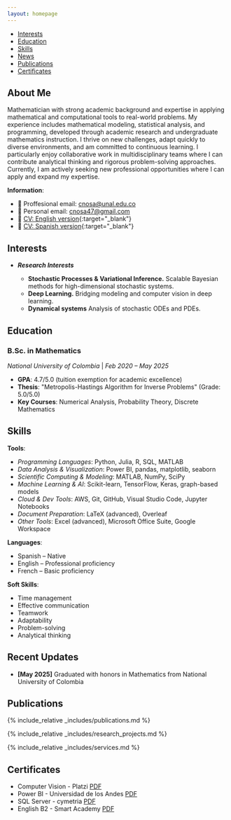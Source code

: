 ```yaml
---
layout: homepage
---
```


<!-- {% include_relative _config.yml %} -->


- [Interests](#interests)
- [Education](#education)
- [Skills](#skills)
- [News](#recent-updates)
- [Publications](#publications)
- [Certificates](#certificates)


## About Me

Mathematician with strong academic background and expertise in applying mathematical and computational tools to real-world problems. My experience includes mathematical modeling, statistical analysis, and programming, developed through academic research and undergraduate mathematics instruction. I thrive on new challenges, adapt quickly to diverse environments, and am committed to continuous learning. I particularly enjoy collaborative work in multidisciplinary teams where I can contribute analytical thinking and rigorous problem-solving approaches. Currently, I am actively seeking new professional opportunities where I can apply and expand my expertise.

**Information**:  

- 📧 Proffesional email: [cnosa@unal.edu.co](mailto:cnosa@unal.edu.co)  
- 📧 Personal email: [cnosa47@gmail.com](mailto:cnosa@unal.edu.co)
- 📃 [CV: English version](/assets/files/documents/cv_en.pdf){:target="_blank"}
- 📃 [CV: Spanish version](/assets/files/documents/cv_es.pdf){:target="_blank"}





## Interests

- ***Research Interests***

    - **Stochastic Processes & Variational Inference.**  Scalable Bayesian methods for high-dimensional stochastic systems.  
    - **Deep Learning.**  Bridging modeling and computer vision in deep learning.
    - **Dynamical systems** Analysis of stochastic ODEs and PDEs.


## Education

### B.Sc. in Mathematics  

*National University of Colombia* | *Feb 2020 – May 2025*  

- **GPA**: 4.7/5.0 (tuition exemption for academic excellence)  
- **Thesis**: "Metropolis-Hastings Algorithm for Inverse Problems" (Grade: 5.0/5.0)  
- **Key Courses**: Numerical Analysis, Probability Theory, Discrete Mathematics  

## Skills

**Tools**:  

- *Programming Languages*: Python, Julia, R, SQL, MATLAB  
- *Data Analysis & Visualization*: Power BI, pandas, matplotlib, seaborn  
- *Scientific Computing & Modeling*: MATLAB, NumPy, SciPy
- *Machine Learning & AI*: Scikit-learn, TensorFlow, Keras, graph-based models  
- *Cloud & Dev Tools*: AWS, Git, GitHub, Visual Studio Code, Jupyter Notebooks  
- *Document Preparation*: LaTeX (advanced), Overleaf  
- *Other Tools*: Excel (advanced), Microsoft Office Suite, Google Workspace  

**Languages**:  

- Spanish – Native  
- English – Professional proficiency  
- French – Basic proficiency  

**Soft Skills**:

- Time management
- Effective communication
- Teamwork 
- Adaptability
- Problem-solving
- Analytical thinking


## Recent Updates

- **[May 2025]** Graduated with honors in Mathematics from National University of Colombia

## Publications

{% include_relative _includes/publications.md %}

{% include_relative _includes/research_projects.md %}

{% include_relative _includes/services.md %}

## Certificates

- Computer Vision - Platzi [PDF](assets\files\documents\Cert-computer-vision.pdf)
- Power BI - Universidad de los Andes [PDF](assets\files\documents\Cert_PowerBI.pdf)
- SQL Server - cymetria [PDF](assets\files\documents\Cert_SQL.pdf)
- English B2 - Smart Academy [PDF](assets\files\documents\Cert_En.pdf)